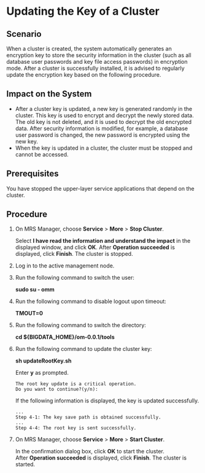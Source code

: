 # Updating the Key of a Cluster<a name="EN-US_TOPIC_0221415065"></a>

## Scenario<a name="section5340973015462"></a>

When a cluster is created, the system automatically generates an encryption key to store the security information in the cluster \(such as all database user passwords and key file access passwords\) in encryption mode. After a cluster is successfully installed, it is advised to regularly update the encryption key based on the following procedure.

## Impact on the System<a name="section30675106154659"></a>

-   After a cluster key is updated, a new key is generated randomly in the cluster. This key is used to encrypt and decrypt the newly stored data. The old key is not deleted, and it is used to decrypt the old encrypted data. After security information is modified, for example, a database user password is changed, the new password is encrypted using the new key.
-   When the key is updated in a cluster, the cluster must be stopped and cannot be accessed.

## Prerequisites<a name="section51431510154729"></a>

You have stopped the upper-layer service applications that depend on the cluster.

## Procedure<a name="section15677452162911"></a>

1.  On MRS Manager, choose  **Service**  \>  **More**  \>  **Stop Cluster**.

    Select  **I have read the information and understand the impact** in the displayed window, and click **OK**. After **Operation succeeded** is displayed, click **Finish**. The cluster is stopped.

2.  Log in to the active management node.
3.  Run the following command to switch the user:

    **sudo su - omm**

4.  Run the following command to disable logout upon timeout:

    **TMOUT=0**

5.  Run the following command to switch the directory:

    **cd $\{BIGDATA\_HOME\}/om-0.0.1/tools**

6.  Run the following command to update the cluster key:

    **sh updateRootKey.sh**

    Enter  **y**  as prompted.

    ```
    The root key update is a critical operation.
    Do you want to continue?(y/n):
    ```

    If the following information is displayed, the key is updated successfully.

    ```
    ...
    Step 4-1: The key save path is obtained successfully.
    ...
    Step 4-4: The root key is sent successfully.
    ```

7.  On MRS Manager, choose  **Service**  \>  **More**  \>  **Start Cluster**.

    In the confirmation dialog box, click  **OK** to start the cluster. After **Operation succeeded** is displayed, click **Finish**. The cluster is started.


